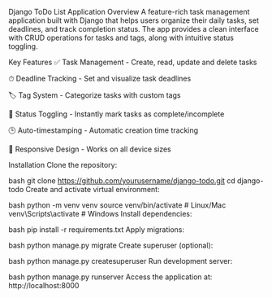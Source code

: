 Django ToDo List Application
Overview
A feature-rich task management application built with Django that helps users organize their daily tasks, set deadlines, and track completion status. The app provides a clean interface with CRUD operations for tasks and tags, along with intuitive status toggling.

Key Features
✅ Task Management - Create, read, update and delete tasks

⏱ Deadline Tracking - Set and visualize task deadlines

🏷 Tag System - Categorize tasks with custom tags

🔄 Status Toggling - Instantly mark tasks as complete/incomplete

🕒 Auto-timestamping - Automatic creation time tracking

📱 Responsive Design - Works on all device sizes

Installation
Clone the repository:

bash
git clone https://github.com/yourusername/django-todo.git
cd django-todo
Create and activate virtual environment:

bash
python -m venv venv
source venv/bin/activate  # Linux/Mac
venv\Scripts\activate     # Windows
Install dependencies:

bash
pip install -r requirements.txt
Apply migrations:

bash
python manage.py migrate
Create superuser (optional):

bash
python manage.py createsuperuser
Run development server:

bash
python manage.py runserver
Access the application at: http://localhost:8000
